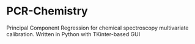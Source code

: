 # PCR-Chemistry
Principal Component Regression for chemical spectroscopy multivariate calibration. Written in Python with TKinter-based GUI 
